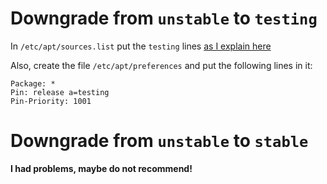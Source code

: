 # Downgrade from `unstable` to `testing`

In `/etc/apt/sources.list` put the `testing` lines [as I explain here](testing.html) 

Also, create the file `/etc/apt/preferences` and put the following lines in it:

    Package: *
    Pin: release a=testing
    Pin-Priority: 1001



# Downgrade from `unstable` to `stable`

<div>
    <span style="color:reg;"><b> I had problems, maybe do not recommend! </b></span>
</div>
